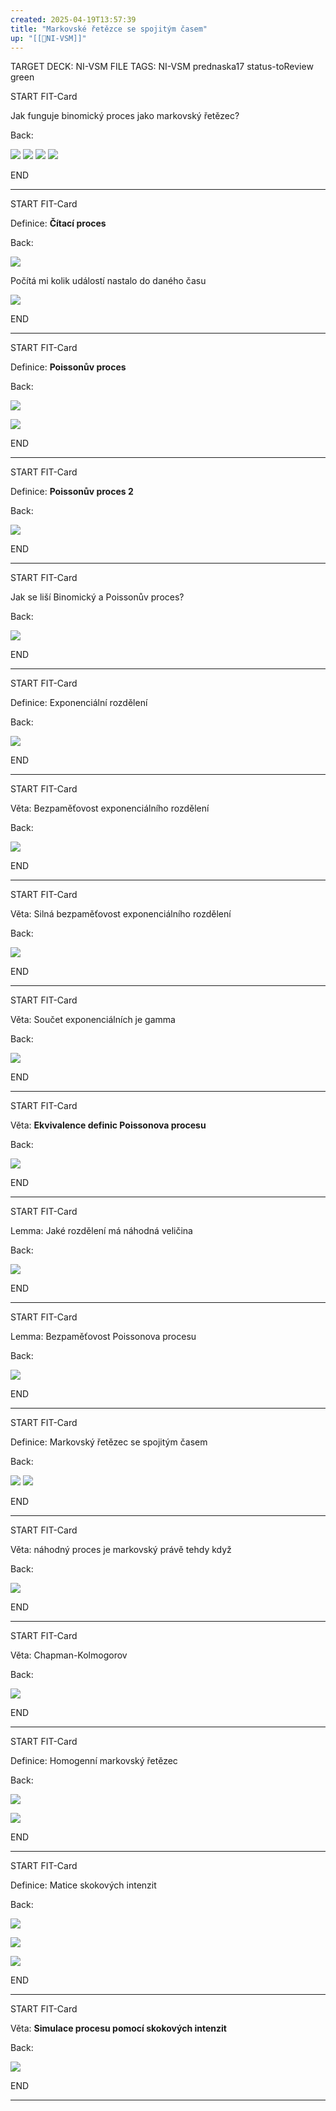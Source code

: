 ```yaml
---
created: 2025-04-19T13:57:39
title: "Markovské řetězce se spojitým časem"
up: "[[📖NI-VSM]]"
---
```


TARGET DECK: NI-VSM
FILE TAGS: NI-VSM prednaska17 status-toReview green


START
FIT-Card

Jak funguje binomický proces jako markovský řetězec?

Back:

![](../../Assets/Pasted%20image%2020250419135828.png)
![](../../Assets/Pasted%20image%2020250419135837.png)
![](../../Assets/Pasted%20image%2020250419135846.png)
![](../../Assets/Pasted%20image%2020250419135900.png)
<!--ID: 1746599649602-->
END

---


START
FIT-Card

Definice: **Čítací proces**

Back:

![](../../Assets/Pasted%20image%2020250419135912.png)

Počítá mi kolik událostí nastalo do daného času

<!-- DetailInfoStart -->
![](../../Assets/Pasted%20image%2020250419135922.png)
<!-- DetailInfoEnd -->
<!--ID: 1746599649609-->
END

---


START
FIT-Card

Definice: **Poissonův proces**

Back:

![](../../Assets/Pasted%20image%2020250419135938.png)

<!-- ImageStart -->
![](../../Assets/Pasted%20image%2020250419135951.png)
<!-- ImageEnd -->
<!--ID: 1746599649617-->
END

---


START
FIT-Card

Definice: **Poissonův proces 2**

Back:

![](../../Assets/Pasted%20image%2020250419140015.png)
<!--ID: 1746599649625-->
END

---


START
FIT-Card

Jak se liší Binomický a Poissonův proces?

Back:

![](../../Assets/Pasted%20image%2020250419140032.png)
<!--ID: 1746599649632-->
END

---


START
FIT-Card

Definice: Exponenciální rozdělení

Back:

![](../../Assets/Pasted%20image%2020250419140054.png)
<!--ID: 1746599649638-->
END

---


START
FIT-Card

Věta: Bezpaměťovost exponenciálního rozdělení

Back:

![](../../Assets/Pasted%20image%2020250419140119.png)
<!--ID: 1746599649646-->
END

---


START
FIT-Card

Věta: Silná bezpaměťovost exponenciálního rozdělení

Back:

![](../../Assets/Pasted%20image%2020250419140137.png)
<!--ID: 1746599649654-->
END

---


START
FIT-Card

Věta: Součet exponenciálních je gamma

Back:

![](../../Assets/Pasted%20image%2020250419140156.png)
<!--ID: 1746599649660-->
END

---


START
FIT-Card

Věta: **Ekvivalence definic Poissonova procesu**

Back:

![](../../Assets/Pasted%20image%2020250419140214.png)
<!--ID: 1746599649667-->
END

---


START
FIT-Card

Lemma: Jaké rozdělení má náhodná veličina

Back:

![](../../Assets/Pasted%20image%2020250419140250.png)
<!--ID: 1746599649674-->
END

---


START
FIT-Card

Lemma: Bezpaměťovost Poissonova procesu

Back:

![](../../Assets/Pasted%20image%2020250419140308.png)
<!--ID: 1746599649680-->
END

---


START
FIT-Card

Definice: Markovský řetězec se spojitým časem

Back:

![](../../Assets/Pasted%20image%2020250419140332.png)
![](../../Assets/Pasted%20image%2020250419140338.png)
<!--ID: 1746599649688-->
END

---


START
FIT-Card

Věta: náhodný proces je markovský právě tehdy když

Back:

![](../../Assets/Pasted%20image%2020250419140359.png)
<!--ID: 1746599649695-->
END

---


START
FIT-Card

Věta: Chapman-Kolmogorov

Back:

![](../../Assets/Pasted%20image%2020250419140410.png)
<!--ID: 1746599649701-->
END

---


START
FIT-Card

Definice: Homogenní markovský řetězec

Back:

![](../../Assets/Pasted%20image%2020250419140431.png)

<!-- ExampleStart -->
![](../../Assets/Pasted%20image%2020250419140438.png)
<!-- ExampleEnd -->
<!--ID: 1746599649708-->
END

---


START
FIT-Card

Definice: Matice skokových intenzit

Back:

![](../../Assets/Pasted%20image%2020250419140610.png)

<!-- DetailInfoStart -->
![](../../Assets/Pasted%20image%2020250419140619.png)
<!-- DetailInfoEnd -->

<!-- ExampleStart -->
![](../../Assets/Pasted%20image%2020250419140637.png)
<!-- ExampleEnd -->
<!--ID: 1746599649715-->
END

---


START
FIT-Card

Věta: **Simulace procesu pomocí skokových intenzit**

Back:

![](../../Assets/Pasted%20image%2020250419140652.png)
<!--ID: 1746599649722-->
END

---
